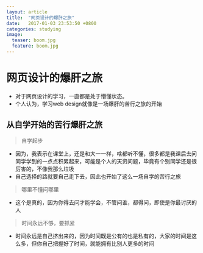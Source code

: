```yaml
---
layout: article
title:  "网页设计的爆肝之旅"
date:   2017-01-03 23:53:50 +0800
categories: studying
image:
  teaser: boom.jpg
  feature: boom.jpg
---
```


# 网页设计的爆肝之旅

- 对于网页设计的学习，一直都是处于懵懂状态。
- 个人认为，学习web design就像是一场爆肝的苦行之旅的开始

## 从自学开始的苦行爆肝之旅

> 自学起步

- 因为，我表示在课堂上，还是和大一一样，啥都听不懂，很多都是我课后去问同学学到的一点点积累起来，可能是个人的天资问题，毕竟有个别同学还是很厉害的，不像我那么垃圾
- 自己选择的路就要自己走下去，因此也开始了这么一场自学的苦行之旅

> 哪里不懂问哪里

- 这个是真的，因为你得去问才能学会，不管问谁，都得问，即使是你最讨厌的人

> 时间永远不够，要抓紧

- 时间永远是自己挤出来的，因为时间既是公有的也是私有的，大家的时间是这么多，但你自己把握好了时间，就能拥有比别人更多的时间
